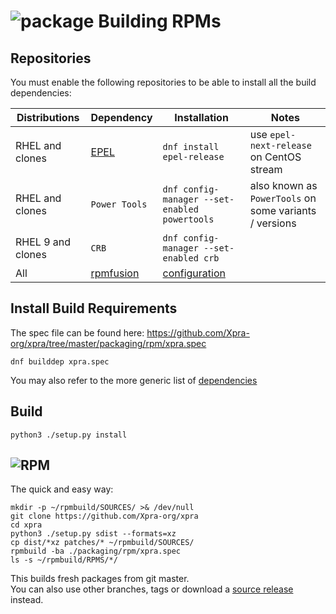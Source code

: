 # ![package](../images/icons/package.png) Building RPMs


## Repositories
You must enable the following repositories to be able to install all the build dependencies:

| Distributions     | Dependency                                         | Installation                                         | Notes                                                  |
|-------------------|----------------------------------------------------|------------------------------------------------------|--------------------------------------------------------|
| RHEL and clones   | [EPEL](https://docs.fedoraproject.org/en-US/epel/) | `dnf install epel-release`                           | use `epel-next-release` on CentOS stream               |
| RHEL and clones   | `Power Tools`                                      | `dnf config-manager --set-enabled powertools`        | also known as `PowerTools` on some variants / versions |
| RHEL 9 and clones | `CRB`                                              | `dnf config-manager --set-enabled crb`               |
| All               | [rpmfusion](https://rpmfusion.org/)                | [configuration](https://rpmfusion.org/Configuration) |

## Install Build Requirements
The spec file can be found here:
https://github.com/Xpra-org/xpra/tree/master/packaging/rpm/xpra.spec

```shell
dnf builddep xpra.spec
```
You may also refer to the more generic list of [dependencies](./Dependencies.md)

## Build
```shell
python3 ./setup.py install
```
</details>

## ![RPM](../images/icons/rpm.png)
The quick and easy way:
```shell
mkdir -p ~/rpmbuild/SOURCES/ >& /dev/null
git clone https://github.com/Xpra-org/xpra
cd xpra
python3 ./setup.py sdist --formats=xz
cp dist/*xz patches/* ~/rpmbuild/SOURCES/
rpmbuild -ba ./packaging/rpm/xpra.spec
ls -s ~/rpmbuild/RPMS/*/
```
This builds fresh packages from git master.  
You can also use other branches, tags or download a [source release](https://xpra.org/src/) instead.
